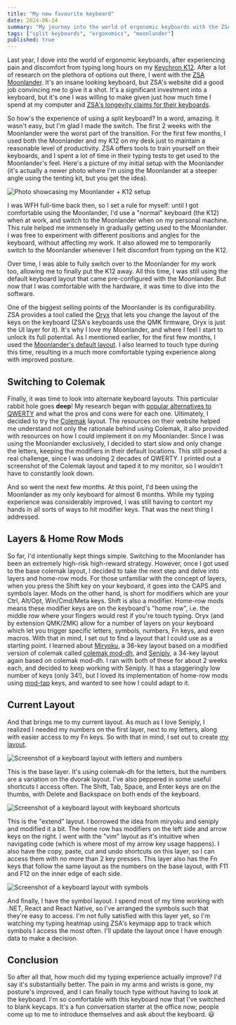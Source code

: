 ```yaml
---
title: "My new favourite keyboard"
date: 2024-06-24
summary: "My journey into the world of ergonomic keyboards with the ZSA Moonlander."
tags: ["split keyboards", "ergonomics", "moonlander"]
published: true
---
```


Last year, I dove into the world of ergonomic keyboards, after experiencing pain and discomfort from typing long 
hours on my [Keychron K12](https://www.keychron.com/products/keychron-k12-wireless-mechanical-keyboard). After a 
lot of research on the plethora of options out there, I went with the [ZSA Moonlander](https://zsa.io/moonlander).
It's an insane looking keyboard, but ZSA's website did a good job convincing me to give it a shot. It's a 
significant investment into a keyboard, but it's one I was willing to make given just how much time I spend at my 
computer and [ZSA's longevity claims for their keyboards](https://www.zsa.io/wireless).

So how's the experience of using a split keyboard? In a word, amazing. It wasn't easy, but I'm glad I made the 
switch. The first 2 weeks with the Moonlander were the worst part of the transition. For the first few months, I 
used both the Moonlander and my K12 on my desk just to maintain a reasonable level of productivity. ZSA offers 
tools to train yourself on their keyboards, and I spent a lot of time in their typing tests to get used to the 
Moonlander's feel. Here's a picture of my initial setup with the Moonlander (it's actually a newer photo where I'm 
using the Moonlander at a steeper angle using the tenting kit, but you get the idea).

![Photo showcasing my Moonlander + K12 setup](/assets/moonlander-setup.png)

I was WFH full-time back then, so I set a rule for myself: until I got comfortable using the Moonlander, I'd use a 
"normal" keyboard (the K12) when at work, and switch to the Moonlander when on my personal machine. This rule 
helped me immensely in gradually getting used to the Moonlander. I was free to experiment with different positions 
and angles for the keyboard, without affecting my work. It also allowed me to temporarily switch to the Moonlander 
whenever I felt discomfort from typing on the K12.

Over time, I was able to fully switch over to the Moonlander for my work too, allowing me to finally put the K12 
away. All this time, I was still using the default keyboard layout that came pre-configured with the Moonlander. 
But now that I was comfortable with the hardware, it was time to dive into the software.

One of the biggest selling points of the Moonlander is its configurability. ZSA provides a tool called the
[Oryx](https://zsa.io/oryx) that lets you change the layout of the keys on the keyboard (ZSA's keyboards use the 
QMK firmware, Oryx is just the UI layer for it). It's why I love my Moonlander, and where I feel I start to unlock its
full potential. As I mentioned earlier, for the first few months, I used the
[Moonlander's default layout](https://configure.zsa.io/moonlander/layouts/default/latest/0/). I also learned to touch 
type during this time, resulting in a much more comfortable typing experience along with improved posture.

## Switching to Colemak
Finally, it was time to look into alternate keyboard layouts. This particular rabbit hole goes **deep**! My 
research began with [popular alternatives to QWERTY](https://en.wikipedia.org/wiki/Keyboard_layout#Other_Latin-script_keyboard_layouts)
and what the pros and cons were for each one. Ultimately, I decided to try the [Colemak](https://colemak.com/) 
layout. The resources on their website helped me understand not only the rationale behind using Colemak, it also 
provided with resources on how I could implement it on my Moonlander. Since I was using the Moonlander exclusively, 
I decided to start slow and only change the letters, keeping the modifiers in their default locations. This still 
posed a real challenge, since I was undoing 2 decades of QWERTY. I printed out a screenshot of the Colemak layout 
and taped it to my monitor, so I wouldn't have to constantly look down.

And so went the next few months. At this point, I'd been using the Moonlander as my only keyboard for almost 6 
months. While my typing experience was considerably improved, I was still having to contort my hands in all sorts 
of ways to hit modifier keys. That was the next thing I addressed.

## Layers & Home Row Mods
So far, I'd intentionally kept things simple. Switching to the Moonlander has been an extremely 
high-risk high-reward strategy. However, once I got used to the base colemak layout, I decided to take the next 
step and delve into layers and home-row mods. For those unfamiliar with the concept of layers, when you press the 
Shift key on your keyboard, it goes into the CAPS and symbols layer. Mods on the other hand, is short for modifiers 
which are your Ctrl, Alt/Opt, Win/Cmd/Meta keys. Shift is also a modifier. Home-row mods means these modifier keys 
are on the keyboard's "home row", i.e. the middle row where your fingers would rest if you're touch typing. Oryx (and
by extension QMK/ZMK) allow for a number of layers on your keyboard which let you trigger specific letters, symbols,
numbers, Fn keys, and even macros. With that in mind, I set out to find a layout that I could use as a starting 
point. I learned about [Miryoku](https://github.com/manna-harbour/miryoku), a 36-key layout based on a modified version
of colemak called [colemak mod-dh](https://colemakmods.github.io/mod-dh/), and [Seniply](https://stevep99.github.io/seniply/),
a 34-key layout again based on colemak mod-dh. I ran with both of these for about 2 weeks each, and decided to keep 
working with Seniply. It has a staggeringly low number of keys (only 34!), but I loved its implementation of home-row 
mods using [mod-tap](https://github.com/qmk/qmk_firmware/blob/master/docs/mod_tap.md) keys, and wanted to see how I 
could adapt to it.

## Current Layout
And that brings me to my current layout. As much as I love Seniply, I realized I needed my numbers on the first 
layer, next to my letters, along with easier access to my Fn keys. So with that in mind, I set out to create [my 
layout](https://configure.zsa.io/moonlander/layouts/ZRdvJ/latest/0).

![Screenshot of a keyboard layout with letters and numbers](/assets/moonlander-layout-base.png)

This is the base layer. It's using colemak-dh for the letters, but the numbers are a variation on the dvorak layout.
I've also peppered in some useful shortcuts I access often. The Shift, Tab, Space, and Enter keys are on the thumbs,
with Delete and Backspace on both ends of the keyboard.

![Screenshot of a keyboard layout with keyboard shortcuts](/assets/moonlander-layout-extend.png)

This is the "extend" layout. I borrowed the idea from miryoku and seniply and modified it a bit. The home row has 
modifiers on the left side and arrow keys on the right. I went with the "vim" layout as it's intuitive when navigating
code (which is where most of my arrow key usage happens). I also have the copy, paste, cut and undo shortcuts on this 
layer, so I can access them with no more than 2 key presses. This layer also has the Fn keys that follow the same 
layout as the numbers on the base layout, with F11 and F12 on the inner edge of each side.

![Screenshot of a keyboard layout with symbols](/assets/moonlander-layout-symbols.png)

And finally, I have the symbol layout. I spend most of my time working with .NET, React and React Native, so I've 
arranged the symbols such that they're easy to access. I'm not fully satisfied with this layer yet, so I'm watching 
my typing heatmap using ZSA's keymapp app to track which symbols I access the most often. I'll update the layout 
once I have enough data to make a decision.

## Conclusion

So after all that, how much did my typing experience actually improve? I'd say it's substantially better. The pain 
in my arms and wrists is gone, my posture's improved, and I can finally touch type without having to look at the 
keyboard. I'm so comfortable with this keyboard now that I've switched to blank keycaps. It's a fun conversation 
starter at the office now; people come up to me to introduce themselves and ask about the keyboard. 😃
